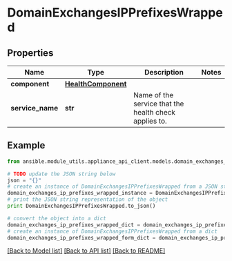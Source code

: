 # DomainExchangesIPPrefixesWrapped


## Properties
Name | Type | Description | Notes
------------ | ------------- | ------------- | -------------
**component** | [**HealthComponent**](HealthComponent.md) |  | 
**service_name** | **str** | Name of the service that the health check applies to. | 

## Example

```python
from ansible.module_utils.appliance_api_client.models.domain_exchanges_ip_prefixes_wrapped import DomainExchangesIPPrefixesWrapped

# TODO update the JSON string below
json = "{}"
# create an instance of DomainExchangesIPPrefixesWrapped from a JSON string
domain_exchanges_ip_prefixes_wrapped_instance = DomainExchangesIPPrefixesWrapped.from_json(json)
# print the JSON string representation of the object
print DomainExchangesIPPrefixesWrapped.to_json()

# convert the object into a dict
domain_exchanges_ip_prefixes_wrapped_dict = domain_exchanges_ip_prefixes_wrapped_instance.to_dict()
# create an instance of DomainExchangesIPPrefixesWrapped from a dict
domain_exchanges_ip_prefixes_wrapped_form_dict = domain_exchanges_ip_prefixes_wrapped.from_dict(domain_exchanges_ip_prefixes_wrapped_dict)
```
[[Back to Model list]](../README.md#documentation-for-models) [[Back to API list]](../README.md#documentation-for-api-endpoints) [[Back to README]](../README.md)


